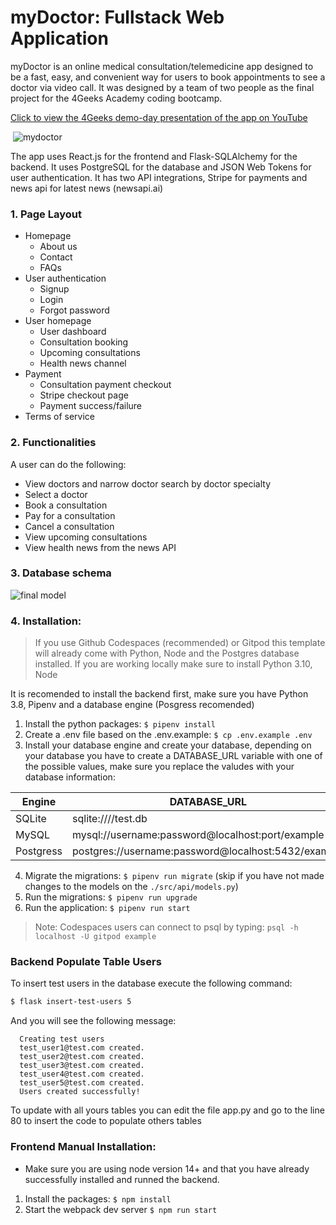 # myDoctor: Fullstack Web Application

myDoctor is an online medical consultation​/telemedicine app designed to be a fast, easy, and convenient​ way for users to book appointments to see a doctor via video call​. It was designed by a team of two people as the final project for the 4Geeks Academy coding bootcamp.

[Click to view the 4Geeks demo-day presentation of the app on YouTube](https://www.youtube.com/embed/96A5468YY5Y?start=2152&end=3049)

​
![mydoctor](https://github.com/Jide-Muritala/europe-fs-pt11-group4/assets/115728688/a8d35222-dc98-4cdd-8b17-9ab80574a8cd)

The app uses React.js for the frontend and Flask-SQLAlchemy for the backend. It uses PostgreSQL for the database and JSON Web Tokens for user authentication. 
It has two API integrations, Stripe for payments and news api for latest news (newsapi.ai) 


### 1. Page Layout
- Homepage
  - About us
  - Contact
  - FAQs
- User authentication
  - Signup
  - Login
  - Forgot password
- User homepage
  - User dashboard
  - Consultation booking
  - Upcoming consultations
  - Health news channel
- Payment
  - Consultation payment checkout
  - Stripe checkout page 
  - Payment success/failure
- Terms of service

### 2. Functionalities
A user can do the following:
- View doctors and narrow doctor search by doctor specialty
- Select a doctor​
- Book​ a consultation
- Pay​ for a consultation
- Cancel​ a consultation
- View upcoming consultations​
- View health news from the news API

### 3. Database schema

![final model](https://github.com/Jide-Muritala/europe-fs-pt11-group4/assets/115728688/b469128c-2113-4222-94c6-9e735282969a)




### 4. Installation:

> If you use Github Codespaces (recommended) or Gitpod this template will already come with Python, Node and the Postgres database installed. If you are working locally make sure to install Python 3.10, Node 

It is recomended to install the backend first, make sure you have Python 3.8, Pipenv and a database engine (Posgress recomended)

1. Install the python packages: `$ pipenv install`
2. Create a .env file based on the .env.example: `$ cp .env.example .env`
3. Install your database engine and create your database, depending on your database you have to create a DATABASE_URL variable with one of the possible values, make sure you replace the valudes with your database information:

| Engine    | DATABASE_URL                                        |
| --------- | --------------------------------------------------- |
| SQLite    | sqlite:////test.db                                  |
| MySQL     | mysql://username:password@localhost:port/example    |
| Postgress | postgres://username:password@localhost:5432/example |

4. Migrate the migrations: `$ pipenv run migrate` (skip if you have not made changes to the models on the `./src/api/models.py`)
5. Run the migrations: `$ pipenv run upgrade`
6. Run the application: `$ pipenv run start`

> Note: Codespaces users can connect to psql by typing: `psql -h localhost -U gitpod example`

### Backend Populate Table Users

To insert test users in the database execute the following command:

```sh
$ flask insert-test-users 5
```

And you will see the following message:

```
  Creating test users
  test_user1@test.com created.
  test_user2@test.com created.
  test_user3@test.com created.
  test_user4@test.com created.
  test_user5@test.com created.
  Users created successfully!
```

To update with all yours tables you can edit the file app.py and go to the line 80 to insert the code to populate others tables

### Frontend Manual Installation:

-   Make sure you are using node version 14+ and that you have already successfully installed and runned the backend.

1. Install the packages: `$ npm install`
2. Start the webpack dev server `$ npm run start`
